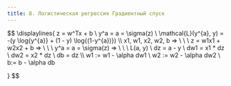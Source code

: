 ```yaml
---
title: 8. Логистическая регрессия Градиентный спуск
---
```


$$
\displaylines{
z = w^Tx + b 
\\
y^a = a = \sigma(z)
\\
\mathcal{L}(y^{a}, y) = -(y \log{y^{a}} + (1 - y) \log{(1-y^{a})})
\\\\
x1, w1, x2, w2, b => \ \ \ z = w1x1 + w2x2 + b => \ \ \ y^a = a = \sigma(z) =>  \ \ \ L(a, y)
\\ 
dz = a - y
\\
dw1 = x1 * dz
\\
dw2 = x2 * dz
\\
db = dz
\\\\
w1 := w1 - \alpha dw1
\\
w2 := w2 - \alpha dw2
\\
b:= b - \alpha db

}
$$ 